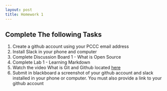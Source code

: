 ```yaml
---
layout: post
title: Homework 1
---
```

## Complete The following Tasks
1. Create a github account using your PCCC email address
2. Install Slack in your phone and computer
3. Complete Discussion Board 1 - What is Open Source
4. Complete Lab 1 - Learning Markdown 
5. Watch the video What is Git and Github located [here](https://www.youtube.com/watch?v=wpISo9TNjfU)
6. Submit in blackboard a screenshot of your github account and slack installed in your phone or computer. You must also provide a link to your github account

